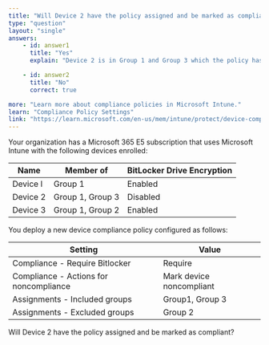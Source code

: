 ```yaml
---
title: "Will Device 2 have the policy assigned and be marked as compliant?"
type: "question"
layout: "single"
answers:
    - id: answer1
      title: "Yes"
      explain: "Device 2 is in Group 1 and Group 3 which the policy has been assigned to, but has BitLocker disabled. So the policy is assigned but the device is noncompliant."

    - id: answer2
      title: "No" 
      correct: true

more: "Learn more about compliance policies in Microsoft Intune."
learn: "Compliance Policy Settings"
link: "https://learn.microsoft.com/en-us/mem/intune/protect/device-compliance-get-started"
---
```

Your organization has a Microsoft 365 E5 subscription that uses Microsoft Intune with the following devices enrolled:

| Name     | Member of        | BitLocker Drive Encryption |
|----------|------------------|----------------------------|
| Device l | Group 1          | Enabled                    |
| Device 2 | Group 1, Group 3 | Disabled                   |
| Device 3 | Group 1, Group 2 | Enabled                    |

You deploy a new device compliance policy configured as follows:

| Setting                                | Value                     |
|----------------------------------------|---------------------------|
| Compliance - Require Bitlocker         | Require                   |
| Compliance - Actions for noncompliance | Mark device noncompliant  |
| Assignments - Included groups          | Group1, Group 3           |
| Assignments - Excluded groups          | Group 2                   |

Will Device 2 have the policy assigned and be marked as compliant?
